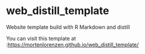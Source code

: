 # web_distill_template
Website template build with R Markdown and distill

You can visit this template at :https://mortenlorenzen.github.io/web_distill_template/
